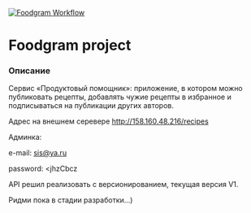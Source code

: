 [![Foodgram Workflow](https://github.com/StasKrut/foodgram-project-react/actions/workflows/foodgram_workflow.yml/badge.svg)](https://github.com/StasKrut/foodgram-project-react/actions/workflows/foodgram_workflow.yml)

# Foodgram project
### Описание
Сервис «Продуктовый помощник»: приложение, в котором можно публиковать рецепты, добавлять чужие рецепты в избранное и подписываться на публикации других авторов.

Адрес на внешнем серевере http://158.160.48.216/recipes

Админка:

e-mail: sis@ya.ru

password: <jhzCbcz

API решил реализовать с версионированием, текущая версия V1.


Ридми пока в стадии разработки...)